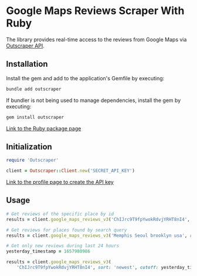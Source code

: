 # Google Maps Reviews Scraper With Ruby

The library provides real-time access to the reviews from Google Maps via [Outscraper API](https://app.outscraper.com/api-docs#tag/Google-Reviews).

## Installation

Install the gem and add to the application's Gemfile by executing:
```bash
bundle add outscraper
```

If bundler is not being used to manage dependencies, install the gem by executing:
```bash
gem install outscraper
```

[Link to the Ruby package page](https://rubygems.org/gems/outscraper)

## Initialization
```ruby
require 'Outscraper'

client = Outscraper::Client.new('SECRET_API_KEY')
```
[Link to the profile page to create the API key](https://app.outscraper.com/profile)

## Usage

```ruby
# Get reviews of the specific place by id
results = client.google_maps_reviews_v3('ChIJrc9T9fpYwokRdvjYRHT8nI4', reviews_limit: 20, language: 'en')

# Get reviews for places found by search query
results = client.google_maps_reviews_v3('Memphis Seoul brooklyn usa', reviews_limit: 20, limit: 500, language: 'en')

# Get only new reviews during last 24 hours
yesterday_timestamp = 1657980986

results = client.google_maps_reviews_v3(
    'ChIJrc9T9fpYwokRdvjYRHT8nI4', sort: 'newest', cutoff: yesterday_timestamp, reviews_limit: 100, language: 'en')
```
